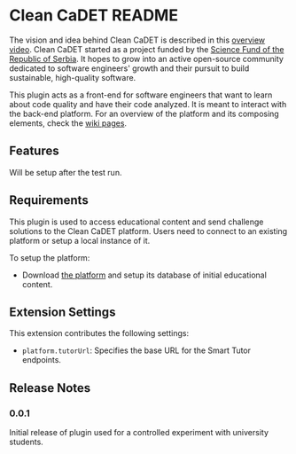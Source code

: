 # Clean CaDET README

The vision and idea behind Clean CaDET is described in this [overview video](https://www.youtube.com/watch?v=fBENFfjC49A). Clean CaDET started as a project funded by the [Science Fund of the Republic of Serbia](http://fondzanauku.gov.rs/?lang=en). It hopes to grow into an active open-source community dedicated to software engineers' growth and their pursuit to build sustainable, high-quality software.

This plugin acts as a front-end for software engineers that want to learn about code quality and have their code analyzed. It is meant to interact with the back-end platform. For an overview of the platform and its composing elements, check the [wiki pages](https://github.com/Clean-CaDET/platform/wiki).

## Features

Will be setup after the test run.

## Requirements

This plugin is used to access educational content and send challenge solutions to the Clean CaDET platform. Users need to connect to an existing platform or setup a local instance of it.

To setup the platform:

- Download [the platform](https://github.com/Clean-CaDET/platform) and setup its database of initial educational content.

## Extension Settings

This extension contributes the following settings:

* `platform.tutorUrl`: Specifies the base URL for the Smart Tutor endpoints.

## Release Notes

### 0.0.1

Initial release of plugin used for a controlled experiment with university students.